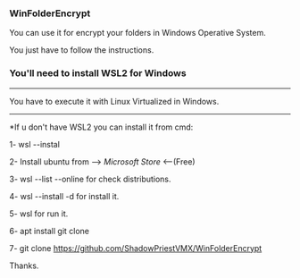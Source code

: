### WinFolderEncrypt ###


You can use it for encrypt your folders in Windows Operative System.

You just have to follow the instructions.

### You'll need to install WSL2 for Windows ###


----------------------------------------------------------

You have to execute it with Linux Virtualized in Windows.

----------------------------------------------------------



*If u don't have WSL2 you can install it from cmd:


1- wsl --instal

2- Install ubuntu from --> *Microsoft Store* <--(Free)

3- wsl --list --online for check distributions.

4- wsl --install -d <DistroName> for install it.
  
5- wsl for run it.
 
6- apt install git clone
  
7- git clone https://github.com/ShadowPriestVMX/WinFolderEncrypt
  
  
  Thanks.
